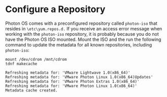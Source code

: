 # Configure a Repository

Photon OS comes with a preconfigured repository called `photon-iso` that resides in `\etc\yum.repos.d.` If you receive an access error message when working with the `photon-iso` repository, it is probably because you do not have the Photon OS ISO mounted. Mount the ISO and the run the following command to update the metadata for all known repositories, including `photon-iso`: 

	mount /dev/cdrom /mnt/cdrom
	tdnf makecache
	
	Refreshing metadata for: 'VMware Lightwave 1.0(x86_64)'
	Refreshing metadata for: 'VMware Photon Linux 1.0(x86_64)Updates'
	Refreshing metadata for: 'VMware Photon Extras 1.0(x86_64)'
	Refreshing metadata for: 'VMware Photon Linux 1.0(x86_64)'
	Metadata cache created.
